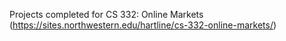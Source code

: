 Projects completed for CS 332: Online Markets (https://sites.northwestern.edu/hartline/cs-332-online-markets/)
